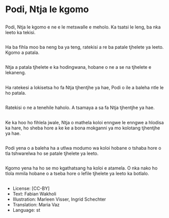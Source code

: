 # Podi, Ntja le kgomo

##
Podi, Ntja le kgomo e ne e le metswalle e meholo. Ka tsatsi le leng, ba nka leeto ka tekisi.

##
Ha ba fihla moo ba neng ba ya teng, ratekisi a re ba patale tjhelete ya leeto. Kgomo a patala.

##
Ntja a patala tjhelete e ka hodingwana, hobane o ne a se na tjhelete e lekaneng.

##
Ha ratekesi a lokisetsa ho fa Ntja tjhentjhe ya hae, Podi o ile a baleha ntle le ho patala.

##
Ratekisi o ne a tenehile haholo. A tsamaya a sa fa Ntja tjhentjhe ya hae.

##
Ke ka hoo ho fihlela jwale, Ntja o mathela koloi enngwe le enngwe a hlodisa ka hare, ho sheba hore a ke ke a bona mokganni ya mo kolotang tjhentjhe ya hae.

##
Podi yena o a baleha ha a utlwa modumo wa koloi hobane o tshaba hore o tla tshwarelwa ho se patale tjhelete ya leeto.

##
Kgomo yena ha ho se mo kgathatsang ha koloi e atamela. O nka nako ho tlola mmila hobane o a tseba hore o lefile tjhelete ya leeto ka botlalo.

##
* License: [CC-BY]
* Text: Fabian Wakholi
* Illustration: Marleen Visser, Ingrid Schechter
* Translation: Maria Vaz
* Language: st
